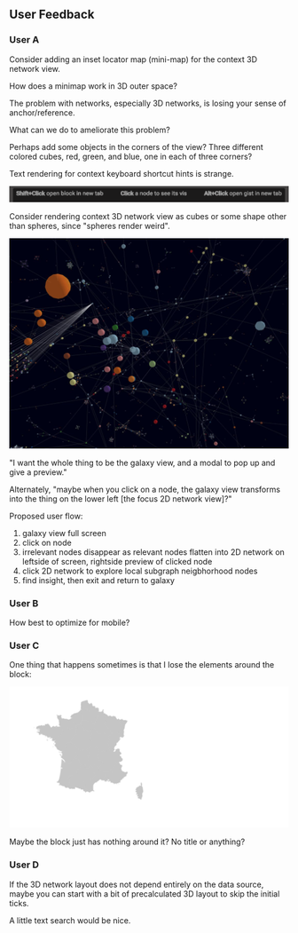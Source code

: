 ## User Feedback

### User A

Consider adding an inset locator map (mini-map) for the context 3D network view.

How does a minimap work in 3D outer space?

The problem with networks, especially 3D networks, is losing your sense of anchor/reference.

What can we do to ameliorate this problem?

Perhaps add some objects in the corners of the view?
Three different colored cubes, red, green, and blue, one in each of three corners?

Text rendering for context keyboard shortcut hints is strange.

![weird-text.png](./img/weird-text.png)

Consider rendering context 3D network view as cubes or some shape other than spheres,
since "spheres render weird".

![spheres-render-weird.png](./img/spheres-render-weird.png)

"I want the whole thing to be the galaxy view, and a modal to pop up and give a preview."

Alternately, "maybe when you click on a node, the galaxy view transforms into the thing
on the lower left [the focus 2D network view]?"

Proposed user flow:

1. galaxy view full screen
2. click on node
3. irrelevant nodes disappear as relevant nodes flatten into 2D network on leftside of screen, rightside preview of clicked node
4. click 2D network to explore local subgraph neigbhorhood nodes
5. find insight, then exit and return to galaxy

### User B

How best to optimize for mobile?

### User C

One thing that happens sometimes is that I lose the elements around the block:

![raw-block-france.png](./img/raw-block-france.png)

Maybe the block just has nothing around it? No title or anything?

### User D

If the 3D network layout does not depend entirely on the data source, maybe you can start with a bit of precalculated 3D layout to skip the initial ticks.

A little text search would be nice.

